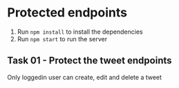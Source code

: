 # Protected endpoints

1. Run `npm install` to install the dependencies
2. Run `npm start` to run the server

## Task 01 - Protect the tweet endpoints

Only loggedin user can create, edit and delete a tweet
